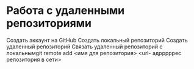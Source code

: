# Работа с удаленными репозиториями

Создать аккаунт на GitHub
Создать локальный репозиторий
Создать удаленный репозиторий
Связать удаленный репозиторий с локальнымgit remote add <имя для репозитория> <url- адрррррес репозитория в сети>